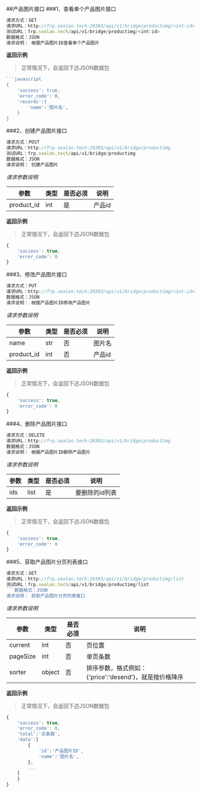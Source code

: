 ##产品图片接口
###1、查看单个产品图片接口
```javascript
请求方式：GET
请求URL：http://frp.sealan.tech:20303/api/v1/bridge/productimg/<int:id>
测试URL：frp.sealan.tech/api/v1/bridge/productimg/<int:id>
数据格式：JSON
请求说明： 根据产品图片ID查看单个产品图片
```
**返回示例**
> 正常情况下，会返回下述JSON数据包
```javascript
```javascript
{
	'success': true,
	'error_code': 0,
	'records':{
		'name':'图片名',
	}
}
```
###2、创建产品图片接口
```javascript
请求方式：POST
请求URL：http://frp.sealan.tech:20303/api/v1/bridge/productimg
测试URL：frp.sealan.tech/api/v1/bridge/productimg
数据格式：JSON
请求说明： 创建产品图片
```
*请求参数说明*

| 参数  | 类型   | 是否必须 | 说明        |
| ----- | ------ | -------- | ----------- |
|product_id|int|是|产品id|

**返回示例**
> 正常情况下，会返回下述JSON数据包
```javascript
{
	'success': true,
	'error_code': 0
}
```
###3、修改产品图片接口
```javascript
请求方式：PUT
请求URL：http://frp.sealan.tech:20303/api/v1/bridge/productimg/<int:id>测试URL：frp.sealan.tech/api/v1/bridge/productimg/<int:id>
数据格式：JSON
请求说明： 根据产品图片ID修改产品图片
```
*请求参数说明*

| 参数  | 类型   | 是否必须 | 说明        |
| ----- | ------ | -------- | ----------- |
|name|str|否|图片名|
|product_id|int|否|产品id|

**返回示例**
> 正常情况下，会返回下述JSON数据包
```javascript
{
	'success': true,
	'error_code': 0
}
```
###4、删除产品图片接口
```javascript
请求方式：DELETE
请求URL：http://frp.sealan.tech:20303/api/v1/bridge/productimg
数据格式：JSON
请求说明： 根据产品图片ID删除产品图片
```
*请求参数说明*

| 参数  | 类型   | 是否必须 | 说明        |
| ----- | ------ | -------- | ----------- |
|ids|list|是|要删除的id列表|
**返回示例**
> 正常情况下，会返回下述JSON数据包
```javascript
{
	'success': true,
	'error_code': 0
}
```
###5、获取产品图片分页列表接口
```javascript
请求方式：GET
请求URL：http://frp.sealan.tech:20303/api/v1/bridge/productimg/list
测试URL：frp.sealan.tech/api/v1/bridge/productimg/list
```数据格式：JSON
请求说明： 获取产品图片分页列表接口
```
*请求参数说明*

| 参数  | 类型   | 是否必须 | 说明        |
| ----- | ------ | -------- | ----------- |
|current|int|否|页位置|
|pageSize|int|否|单页条数|
|sorter|object|否|排序参数，格式例如：{'price':'desend'}，就是按价格降序|

**返回示例**
> 正常情况下，会返回下述JSON数据包
```javascript
{
	'success': true,
	'error_code': 0,
	'total':'总条数',
	'data':[
		{
			'id':'产品图片ID',
			'name':'图片名',
		},
		...
	]
	}
}
```
